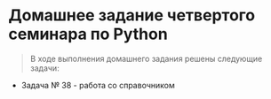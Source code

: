 # Домашнее задание четвертого семинара по Python
> В ходе выполнения домашнего задания решены следующие задачи:
* Задача № 38 - работа со справочником
